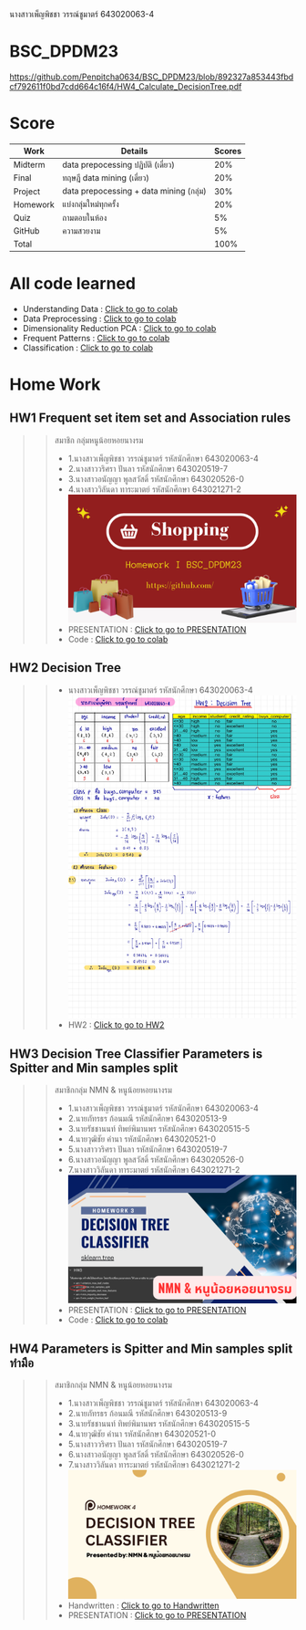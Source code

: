 นางสาวเพ็ญพิชชา วรรณ์ชูมาตร์ 643020063-4
# BSC_DPDM23

https://github.com/Penpitcha0634/BSC_DPDM23/blob/892327a853443fbdcf792611f0bd7cdd664c16f4/HW4_Calculate_DecisionTree.pdf

# Score
| **Work** | **Details** | **Scores** |
|---- | ---- | ---- |
| Midterm | data prepocessing ปฏิบัติ (เดี่ยว) | 20% |
| Final | ทฤษฎี data mining (เดี่ยว) | 20%
| Project | data prepocessing + data mining (กลุ่ม) | 30%
| Homework | แบ่งกลุ่มใหม่ทุกครั้ง | 20%
| Quiz | ถามตอบในห้อง | 5%
| GitHub | ความสวยงาม | 5%
| Total |  | 100% |

# All code learned
- Understanding Data : [Click to go to colab](https://github.com/Penpitcha0634/BSC_DPDM23/blob/b6baf21bd5c420639b097734dfe268dbdc5d27d8/Understanding_Data.ipynb)
- Data Preprocessing : [Click to go to colab](https://github.com/Penpitcha0634/BSC_DPDM23/blob/bab7eb424e37b0a1fbf1b313ff958c9609573c04/Data_Preprocessing.ipynb)
- Dimensionality Reduction PCA : [Click to go to colab](https://github.com/Penpitcha0634/BSC_DPDM23/blob/bab7eb424e37b0a1fbf1b313ff958c9609573c04/Dimensionality_Reduction_PCA.ipynb)
- Frequent Patterns : [Click to go to colab](https://github.com/Penpitcha0634/BSC_DPDM23/blob/bab7eb424e37b0a1fbf1b313ff958c9609573c04/Frequent_Patterns_(Association_Rules).ipynb)
- Classification : [Click to go to colab](https://github.com/Penpitcha0634/BSC_DPDM23/blob/bab7eb424e37b0a1fbf1b313ff958c9609573c04/Classification.ipynb)

# Home Work 
## HW1 Frequent set item set and Association rules
>> สมาชิก กลุ่มหนูน้อยหอยนางรม 
>>  - 1.นางสาวเพ็ญพิชชา  วรรณ์ชูมาตร์ รหัสนักศึกษา  643020063-4
>>  - 2.นางสาววริศรา     ปันลา      รหัสนักศึกษา  643020519-7 
>>  - 3.นางสาวอนัญญา   พูลสวัสดิ์    รหัสนักศึกษา  643020526-0
>>  - 4.นางสาววิลันดา    ทาระมาตย์  รหัสนักศึกษา  643021271-2
>> ![](HW1_กลุ่มหนูน้อยหอยนางรม.png) 
>> - PRESENTATION : [Click to go to PRESENTATION](https://github.com/Penpitcha0634/BSC_DPDM23/blob/904050ec96b2b93e60caa29b44217be1697d8f2a/HW1_%E0%B8%81%E0%B8%A5%E0%B8%B8%E0%B9%88%E0%B8%A1%E0%B8%AB%E0%B8%99%E0%B8%B9%E0%B8%99%E0%B9%89%E0%B8%AD%E0%B8%A2%E0%B8%AB%E0%B8%AD%E0%B8%A2%E0%B8%99%E0%B8%B2%E0%B8%87%E0%B8%A3%E0%B8%A1.pdf)
>> - Code : [Click to go to colab](https://github.com/Penpitcha0634/BSC_DPDM23/blob/904050ec96b2b93e60caa29b44217be1697d8f2a/Frequent_Patterns_(Association_Rules).ipynb)

## HW2 Decision Tree
>> - นางสาวเพ็ญพิชชา  วรรณ์ชูมาตร์ รหัสนักศึกษา  643020063-4
>> ![](https://github.com/Penpitcha0634/BSC_DPDM23/blob/c9c56381b2f401bfa2be71535fd8d60139c95d03/HW2.jpg)
>> - HW2 : [Click to go to HW2](https://github.com/Penpitcha0634/BSC_DPDM23/blob/c9c56381b2f401bfa2be71535fd8d60139c95d03/HW2%20.pdf)

## HW3 Decision Tree Classifier Parameters is Spitter and Min samples split
>> สมาชิกกลุ่ม NMN & หนูน้อยหอยนางรม
>>  * 1.นางสาวเพ็ญพิชชา  วรรณ์ชูมาตร์ รหัสนักศึกษา  643020063-4
>>  * 2.นายภัทรธร ก้อนมณี รหัสนักศึกษา  643020513-9
>>  * 3.นายรัชชานนท์ ทิพย์พิมานพร รหัสนักศึกษา  643020515-5
>>  * 4.นายวุฒิชัย คำนา รหัสนักศึกษา  643020521-0
>>  * 5.นางสาววริศรา ปันลา รหัสนักศึกษา  643020519-7
>>  * 6.นางสาวอนัญญา พูลสวัสดิ์ รหัสนักศึกษา  643020526-0
>>  * 7.นางสาววิลันดา ทาระมาตย์ รหัสนักศึกษา  643021271-2
>>  ![](https://github.com/Penpitcha0634/BSC_DPDM23/blob/756ca16e9fa74ede185001f18304b9d2c0696249/HW3_Decision%20Tree.png)
>>  * PRESENTATION : [Click to go to PRESENTATION](https://github.com/Penpitcha0634/BSC_DPDM23/blob/756ca16e9fa74ede185001f18304b9d2c0696249/HW3_Decision%20Tree.pdf)
>>  * Code :  [Click to go to colab](https://github.com/Penpitcha0634/BSC_DPDM23/blob/756ca16e9fa74ede185001f18304b9d2c0696249/Classification.ipynb)

## HW4 Parameters is Spitter and Min samples split ทำมือ
>> สมาชิกกลุ่ม NMN & หนูน้อยหอยนางรม
>>  * 1.นางสาวเพ็ญพิชชา  วรรณ์ชูมาตร์ รหัสนักศึกษา  643020063-4
>>  * 2.นายภัทรธร ก้อนมณี รหัสนักศึกษา  643020513-9
>>  * 3.นายรัชชานนท์ ทิพย์พิมานพร รหัสนักศึกษา  643020515-5
>>  * 4.นายวุฒิชัย คำนา รหัสนักศึกษา  643020521-0
>>  * 5.นางสาววริศรา ปันลา รหัสนักศึกษา  643020519-7
>>  * 6.นางสาวอนัญญา พูลสวัสดิ์ รหัสนักศึกษา  643020526-0
>>  * 7.นางสาววิลันดา ทาระมาตย์ รหัสนักศึกษา  643021271-2
>>  ![](https://github.com/Penpitcha0634/BSC_DPDM23/blob/ea5a137609d2fd71a0b1056cc5218319863185f2/HW4_DecisionTreeCal%20(min_samples_split%20%26%20splitter).png)
>>  * Handwritten : [Click to go to Handwritten](https://github.com/Penpitcha0634/BSC_DPDM23/blob/ea5a137609d2fd71a0b1056cc5218319863185f2/HW4_Calculate_DicisionTree.pdf)
>>  * PRESENTATION : [Click to go to PRESENTATION](https://github.com/Penpitcha0634/BSC_DPDM23/blob/ea5a137609d2fd71a0b1056cc5218319863185f2/HW4_DecisionTreeCal%20(min_samples_split%20%26%20splitter).pdf)


